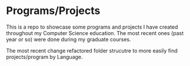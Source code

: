 # Programs/Projects
This is a repo to showcase some programs and projects I have created throughout my Computer Science education.
The most recent ones (past year or so) were done during my graduate courses.

The most recent change refactored folder strucutre to more easily find projects/program by Language.
